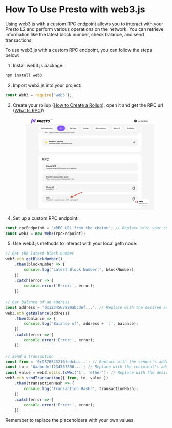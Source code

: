 # How To Use Presto with web3.js

Using web3.js with a custom RPC endpoint allows you to interact with your Presto L2 and perform various operations on the network. You can retrieve information like the latest block number, check balance, and send transactions.

To use web3.js with a custom RPC endpoint, you can follow the steps below:

1. Install web3.js package:

```bash
npm install web3
```

2. Import web3.js into your project:

```jsx
const Web3 = require('web3');

```

3.  Create your rollup ([How to Create a Rollup](../main-functionality/how-to-create-a-rollup.md)), open it and get the RPC url ([What Is RPC](what-is-rpc.md))\


    <figure><img src="../../.gitbook/assets/web3_js.png" alt=""><figcaption></figcaption></figure>
4. Set up a custom RPC endpoint:

```jsx
const rpcEndpoint = '<RPC URL from the chain>'; // Replace with your custom RPC endpoint
const web3 = new Web3(rpcEndpoint);
```

5. Use web3.js methods to interact with your local geth node:

```jsx
// Get the latest block number
web3.eth.getBlockNumber()
    .then(blockNumber => {
        console.log('Latest Block Number:', blockNumber);
    })
    .catch(error => {
        console.error('Error:', error);
    });

// Get balance of an address
const address = '0x1234567890abcdef...'; // Replace with the desired address
web3.eth.getBalance(address)
    .then(balance => {
        console.log('Balance of', address + ':', balance);
    })
    .catch(error => {
        console.error('Error:', error);
    });

// Send a transaction
const from = '0x9876543210fedcba...'; // Replace with the sender's address
const to = '0xabcdef1234567890...'; // Replace with the recipient's address
const value = web3.utils.toWei('1', 'ether'); // Replace with the desired value
web3.eth.sendTransaction({ from, to, value })
    .then(transactionHash => {
        console.log('Transaction Hash:', transactionHash);
    })
    .catch(error => {
        console.error('Error:', error);
    });

```

Remember to replace the placeholders with your own values.

